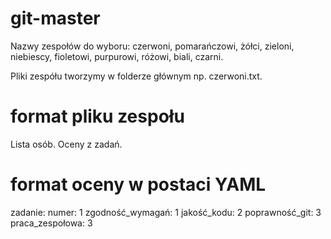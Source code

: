 # git-master

Nazwy zespołów do wyboru: czerwoni, pomarańczowi, żółci, zieloni, niebiescy, fioletowi, purpurowi, różowi, biali, czarni.

Pliki zespółu tworzymy w folderze głównym np. czerwoni.txt.

# format pliku zespołu

Lista osób.
Oceny z zadań.

# format oceny w postaci YAML

zadanie:
  numer: 1
  zgodność_wymagań: 1
  jakość_kodu: 2
  poprawność_git: 3
  praca_zespołowa: 3
